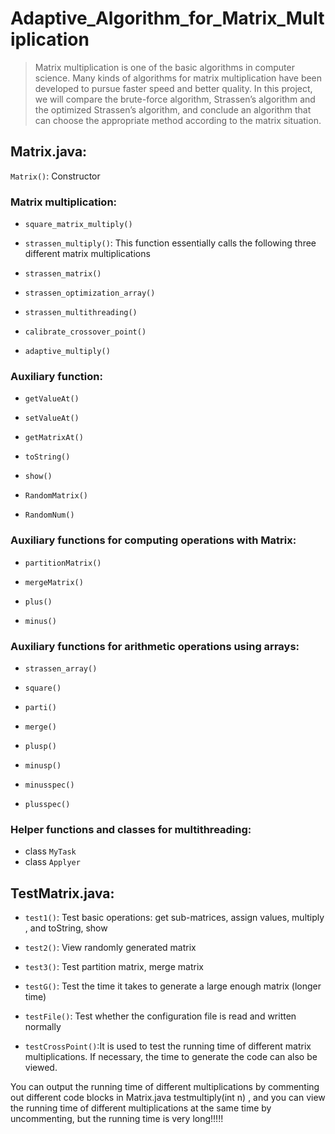 # Adaptive_Algorithm_for_Matrix_Multiplication

> Matrix multiplication is one of the basic algorithms in computer science. Many kinds of algorithms for matrix multiplication have been developed to pursue faster speed and better quality. In this project, we will compare the brute-force algorithm, Strassen’s algorithm and the optimized Strassen’s algorithm, and conclude an algorithm that can choose the appropriate method according to the matrix situation.

## Matrix.java:
`Matrix()`: Constructor

### Matrix multiplication:
- `square_matrix_multiply()`

- `strassen_multiply()`: This function essentially calls the following three different matrix multiplications

- `strassen_matrix()`

- `strassen_optimization_array()`

- `strassen_multithreading()`

- `calibrate_crossover_point()`

- `adaptive_multiply()`

### Auxiliary function:
- `getValueAt()`

- `setValueAt()`

- `getMatrixAt()`

- `toString()`

- `show()`

- `RandomMatrix()`

- `RandomNum()`

### Auxiliary functions for computing operations with Matrix:
- `partitionMatrix()`

- `mergeMatrix()`

- `plus()`

- `minus()`

### Auxiliary functions for arithmetic operations using arrays:
- `strassen_array()`

- `square()`

- `parti()`

- `merge()`

- `plusp()`

- `minusp()`

- `minusspec()`

- `plusspec()`

### Helper functions and classes for multithreading:
- class `MyTask`
- class `Applyer`

## TestMatrix.java:
- `test1()`: Test basic operations: get sub-matrices, assign values, multiply , and toString, show

- `test2()`: View randomly generated matrix

- `test3()`: Test partition matrix, merge matrix

- `testG()`: Test the time it takes to generate a large enough matrix (longer time)

- `testFile()`: Test whether the configuration file is read and written normally

- `testCrossPoint()`:It is used to test the running time of different matrix multiplications. If necessary, the time to generate the code can also be viewed.


You can output the running time of different multiplications by commenting out different code blocks in Matrix.java testmultiply(int n) , and you can view the running time of different multiplications at the same time by uncommenting, but the running time is very long!!!!!

